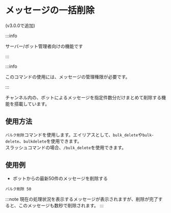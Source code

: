 # メッセージの一括削除
(v3.0.0で追加)

:::info

サーバー/ボット管理者向けの機能です

:::

:::info

このコマンドの使用には、メッセージの管理権限が必要です。

:::

チャンネル内の、ボットによるメッセージを指定件数分だけまとめて削除する機能を搭載しています。

## 使用方法
`バルク削除`コマンドを使用します。エイリアスとして、`bulk_delete`や`bulk-delete`、`bulkdelete`を使用できます。  
スラッシュコマンドの場合、`/bulk_delete`を使用できます。

## 使用例
- ボットからの最新50件のメッセージを削除する
```
バルク削除 50
```

:::note
現在の処理状況を表示するメッセージが表示されますが、削除が完了すると、このメッセージも数秒で削除されます。
:::
